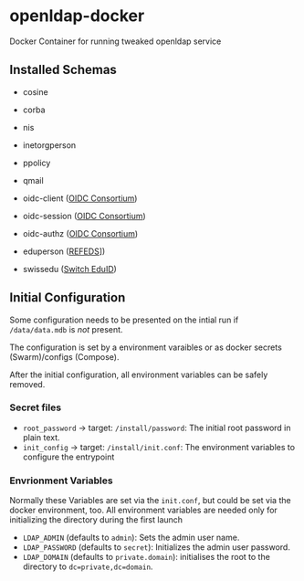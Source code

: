 # openldap-docker

Docker Container for running tweaked openldap service

## Installed Schemas

- cosine
- corba
- nis
- inetorgperson
- ppolicy
- qmail

- oidc-client ([OIDC Consortium](https://bitbucket.org/connect2id/server-ldap-schemas))
- oidc-session ([OIDC Consortium](https://bitbucket.org/connect2id/server-ldap-schemas))
- oidc-authz ([OIDC Consortium](https://bitbucket.org/connect2id/server-ldap-schemas))

- eduperson ([REFEDS](https://wiki.refeds.org/display/STAN/eduPerson)])
- swissedu ([Switch EduID](https://help.switch.ch/aai/support/documents/attributes/))

## Initial Configuration

Some configuration needs to be presented on the intial run if `/data/data.mdb` is *not* present.

The configuration is set by a environment varaibles or as docker secrets (Swarm)/configs (Compose).

After the initial configuration, all environment variables can be safely removed. 

### Secret files

- `root_password` -> target: `/install/password`: The initial root password in plain text. 
- `init_config` -> target: `/install/init.conf`: The environment variables to configure the entrypoint

### Envrionment Variables

Normally these Variables are set via the `init.conf`, but could be set via the docker environment, too. 
All environment variables are needed only for initializing the directory during the first launch

- `LDAP_ADMIN` (defaults to `admin`): Sets the admin user name. 
- `LDAP_PASSWORD` (defaults to `secret`): Initializes the admin user password. 
- `LDAP_DOMAIN` (defaults to `private.domain`): initialises the root to the directory to `dc=private,dc=domain`. 
